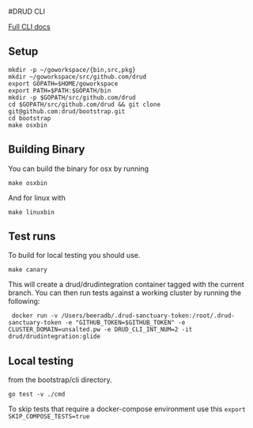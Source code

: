 #DRUD CLI

[Full CLI docs](docs/drud.md)

## Setup

```shell
mkdir -p ~/goworkspace/{bin,src,pkg}
mkdir ~/goworkspace/src/github.com/drud
export GOPATH=$HOME/goworkspace
export PATH=$PATH:$GOPATH/bin
mkdir -p $GOPATH/src/github.com/drud
cd $GOPATH/src/github.com/drud && git clone git@github.com:drud/bootstrap.git
cd bootstrap
make osxbin
```

## Building Binary

You can build the binary for osx by running

```shell
make osxbin
```

And for linux with

```shell
make linuxbin
```

## Test runs

To build for local testing you should use.
```shell
make canary
```

This will create a drud/drudintegration container tagged with the current branch. You can then run tests against a working cluster by running the following:
```shell
 docker run -v /Users/beeradb/.drud-sanctuary-token:/root/.drud-sanctuary-token -e "GITHUB_TOKEN=$GITHUB_TOKEN" -e CLUSTER_DOMAIN=unsalted.pw -e DRUD_CLI_INT_NUM=2 -it drud/drudintegration:glide
 ```

## Local testing

from the bootstrap/cli directory.

```
go test -v ./cmd
```

To skip tests that require a docker-compose environment use this `export SKIP_COMPOSE_TESTS=true`
